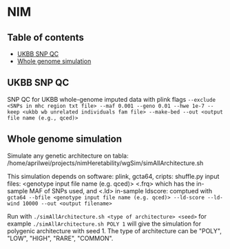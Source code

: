 # NIM

## Table of contents
* [UKBB SNP QC](#UKBB-SNP-QC)
* [Whole genome simulation](#Whole-genome-simulation)


## UKBB SNP QC 
SNP QC for UKBB whole-genome imputed data with plink flags `--exclude <SNPs in mhc region txt file> --maf 0.001 --geno 0.01 --hwe 1e-7 --keep <ukbb wb unrelated individuals fam file> --make-bed --out <output file name (e.g., qced)>`

## Whole genome simulation
Simulate any genetic architecture on tabla: /home/aprilwei/projects/nimHeretability/wgSim/simAllArchitecture.sh 

This simulation depends on software: plink, gcta64, cripts: shuffle.py
input files: <genotype input file name (e.g. qced)>  <.frq> which has the in-sample MAF of SNPs used, and <.ld> in-sample ldscore: comptued with `gcta64 --bfile <genotype input file name (e.g. qced)> --ld-score --ld-wind 10000 --out <output filename>` 

Run with `./simAllArchitecture.sh <type of architecture> <seed>` for example `./simAllArchitecture.sh POLY 1` will give the simulation for polygenic architecture with seed 1. The type of architecture can be "POLY", "LOW", "HIGH", "RARE", "COMMON".

